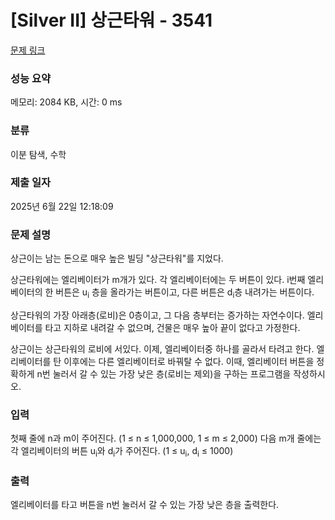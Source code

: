 # [Silver II] 상근타워 - 3541 

[문제 링크](https://www.acmicpc.net/problem/3541) 

### 성능 요약

메모리: 2084 KB, 시간: 0 ms

### 분류

이분 탐색, 수학

### 제출 일자

2025년 6월 22일 12:18:09

### 문제 설명

<p>상근이는 남는 돈으로 매우 높은 빌딩 "상근타워"를 지었다.</p>

<p>상근타워에는 엘리베이터가 m개가 있다. 각 엘리베이터에는 두 버튼이 있다. i번째 엘리베이터의 한 버튼은 u<sub>i</sub> 층을 올라가는 버튼이고, 다른 버튼은 d<sub>i</sub>층 내려가는 버튼이다.</p>

<p>상근타워의 가장 아래층(로비)은 0층이고, 그 다음 층부터는 증가하는 자연수이다. 엘리베이터를 타고 지하로 내려갈 수 없으며, 건물은 매우 높아 끝이 없다고 가정한다.</p>

<p>상근이는 상근타워의 로비에 서있다. 이제, 엘리베이터중 하나를 골라서 타려고 한다. 엘리베이터를 탄 이후에는 다른 엘리베이터로 바꿔탈 수 없다. 이때, 엘리베이터 버튼을 정확하게 n번 눌러서 갈 수 있는 가장 낮은 층(로비는 제외)을 구하는 프로그램을 작성하시오.</p>

### 입력 

 <p>첫째 줄에 n과 m이 주어진다. (1 ≤ n ≤ 1,000,000, 1 ≤ m ≤ 2,000) 다음 m개 줄에는 각 엘리베이터의 버튼 u<sub>i</sub>와 d<sub>i</sub>가 주어진다. (1 ≤ u<sub>i</sub>, d<sub>i</sub> ≤ 1000)</p>

### 출력 

 <p>엘리베이터를 타고 버튼을 n번 눌러서 갈 수 있는 가장 낮은 층을 출력한다.</p>

